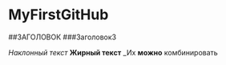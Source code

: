 # MyFirstGitHub
##ЗАГОЛОВОК
###Заголовок3

*Наклонный текст*
**Жирный текст**
_Их **можно**  комбинировать
